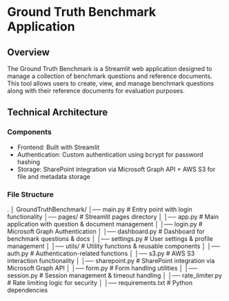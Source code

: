 # Ground Truth Benchmark Application

## Overview
The Ground Truth Benchmark is a Streamlit web application designed to manage a collection of benchmark questions and reference documents. This tool allows users to create, view, and manage benchmark questions along with their reference documents for evaluation purposes.

## Technical Architecture
### Components

- Frontend: Built with Streamlit
- Authentication: Custom authentication using bcrypt for password hashing
- Storage: SharePoint integration via Microsoft Graph API + AWS S3 for file and metadata storage

### File Structure
.
│ GroundTruthBenchmark/
│── main.py                    # Entry point with login functionality
│── pages/                      # Streamlit pages directory
│   │── app.py                 # Main application with question & document management
│   │── login.py               # Microsoft Graph Authentication
│   │── dashboard.py           # Dashboard for benchmark questions & docs
│   │── settings.py            # User settings & profile management
│
│── utils/                      # Utility functions & reusable components
│   │── auth.py                # Authentication-related functions
│   │── s3.py                  # AWS S3 interaction functionality
│   │── sharepoint.py          # SharePoint integration via Microsoft Graph API
│   │── form.py                # Form handling utilities
│   │── session.py             # Session management & timeout handling
│   │── rate_limiter.py        # Rate limiting logic for security
│
│── requirements.txt            # Python dependencies



